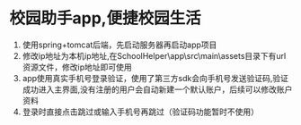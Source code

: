 

# 校园助手app,便捷校园生活

1. 使用spring+tomcat后端，先启动服务器再启动app项目
2. 修改ip地址为本机ip地址,在SchoolHelper\app\src\main\assets目录下有url资源文件，修改ip地址即可使用
3. app使用真实手机号登录验证，使用了第三方sdk会向手机号发送验证码,验证成功进入主界面,没有注册的用户会自动新建一个默认账户，后续可以修改账户资料
4. 登录时直接点击跳过或输入手机号再跳过（验证码功能暂时不使用）
